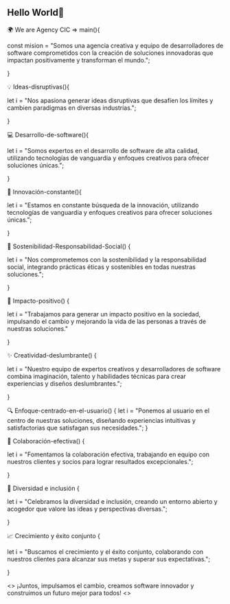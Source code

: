 ## Hello World👋

🌍 We are Agency CIC => main(){

const mision = "Somos una agencia creativa y equipo de desarrolladores de software comprometidos con la creación de soluciones innovadoras que impactan positivamente y transforman el mundo.";

}


💡 Ideas-disruptivas(){

  let i = "Nos apasiona generar ideas disruptivas que desafíen los límites y cambien paradigmas en diversas industrias.";

}


💻 Desarrollo-de-software(){

  let i = "Somos expertos en el desarrollo de software de alta calidad, utilizando tecnologías de vanguardia y enfoques creativos para ofrecer soluciones únicas.";

}


🚀 Innovación-constante(){

  let i = "Estamos en constante búsqueda de la innovación, utilizando tecnologías de vanguardia y enfoques creativos para ofrecer soluciones únicas.";

}


🌱 Sostenibilidad-Responsabilidad-Social() {

  let i = "Nos comprometemos con la sostenibilidad y la responsabilidad social, integrando prácticas éticas y sostenibles en todas nuestras soluciones.";

}


💪 Impacto-positivo() {

  let i = "Trabajamos para generar un impacto positivo en la sociedad, impulsando el cambio y mejorando la vida de las personas a través de nuestras soluciones."

}


✨ Creatividad-deslumbrante() {

  let i = "Nuestro equipo de expertos creativos y desarrolladores de software combina imaginación, talento y habilidades técnicas para crear experiencias y diseños deslumbrantes.";

}

🔍 Enfoque-centrado-en-el-usuario() {
  let i = "Ponemos al usuario en el centro de nuestras soluciones, diseñando experiencias intuitivas y satisfactorias que satisfagan sus necesidades.";
}


🤝 Colaboración-efectiva() {

  let i = "Fomentamos la colaboración efectiva, trabajando en equipo con nuestros clientes y socios para lograr resultados excepcionales.";

}


🌈 Diversidad e inclusión {

  let i = "Celebramos la diversidad e inclusión, creando un entorno abierto y acogedor que valore las ideas y perspectivas diversas.";

}

📈 Crecimiento y éxito conjunto {

  let i = "Buscamos el crecimiento y el éxito conjunto, colaborando con nuestros clientes para alcanzar sus metas y superar sus expectativas.";

}

<<important>> ¡Juntos, impulsamos el cambio, creamos software innovador y construimos un futuro mejor para todos! <<important>>
